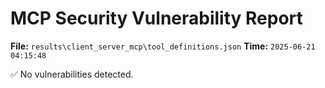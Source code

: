 # MCP Security Vulnerability Report
**File:** `results\client_server_mcp\tool_definitions.json`
**Time:** `2025-06-21 04:15:48`

✅ No vulnerabilities detected.